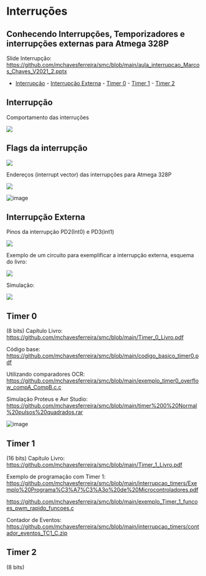 # Interruções 

## Conhecendo Interrupções, Temporizadores e interrupções externas para Atmega 328P


Slide Interrupção:  https://github.com/mchavesferreira/smc/blob/main/aula_interrupcao_Marcos_Chaves_V2021_2.pptx

- [Interrupção](#Interrupção)
        - [Interrupção Externa](#Interrupção-Externa)
        - [Timer 0](#Timer-0)
        - [Timer 1](#Timer-1)
        - [Timer 2](#Timer-2)



## Interrupção

Comportamento das interruções

<img src=https://raw.githubusercontent.com/mchavesferreira/mice/main/interrupcao/imagens/comportamento_interrupcao.png>

## Flags da interrupção

<img src=https://github.com/mchavesferreira/mice/blob/main/interrupcao/imagens/quadro_interrupcoes.png>

Endereços (interrupt vector) das interrupções para Atmega 328P

<img src=https://github.com/mchavesferreira/mice/blob/main/interrupcao/imagens/enderecoes_interrupcao.png>

![image](https://github.com/mchavesferreira/smc/assets/63993080/13bf5292-eb12-4f74-bd2c-d15305f316c0)


## Interrupção Externa

Pinos da interrupção PD2(Int0) e PD3(int1)

<img src=https://github.com/mchavesferreira/mice/blob/main/interrupcao/imagens/pinos_interrupcao_int01.png>

Exemplo de um circuito para exemplificar a interrupção externa, esquema do livro:

<img src=https://github.com/mchavesferreira/mice/blob/main/interrupcao/imagens/int0_livro.png>

Simulação:

<a href=https://wokwi.com/projects/359476742621416449><img src=https://raw.githubusercontent.com/mchavesferreira/mice/main/interrupcao/imagens/esquemasimula.png></a>

## Timer 0
(8 bits)
Capítulo Livro: https://github.com/mchavesferreira/smc/blob/main/Timer_0_Livro.pdf

Código base: https://github.com/mchavesferreira/smc/blob/main/codigo_basico_timer0.pdf

Utilizando comparadores OCR:  https://github.com/mchavesferreira/smc/blob/main/exemplo_timer0_overflow_compA_CompB.c.c

Simulação Proteus e Avr Studio:  https://github.com/mchavesferreira/smc/blob/main/timer%200%20Normal%20pulsos%20quadrados.rar

![image](https://github.com/mchavesferreira/smc/assets/63993080/fb163981-45bb-4f8f-93fd-5db121c46d01)




## Timer 1
(16 bits)
Capítulo Livro:  https://github.com/mchavesferreira/smc/blob/main/Timer_1_Livro.pdf

Exemplo de programação com Timer 1: 
https://github.com/mchavesferreira/smc/blob/main/interrupcao_timers/Exemplo%20Programa%C3%A7%C3%A3o%20de%20Microcontroladores.pdf

https://github.com/mchavesferreira/smc/blob/main/exemplo_Timer_1_funcoes_pwm_rapido_funcoes.c

Contador de Eventos:  https://github.com/mchavesferreira/smc/blob/main/interrupcao_timers/contador_eventos_TC1_C.zip

## Timer 2
(8 bits)




